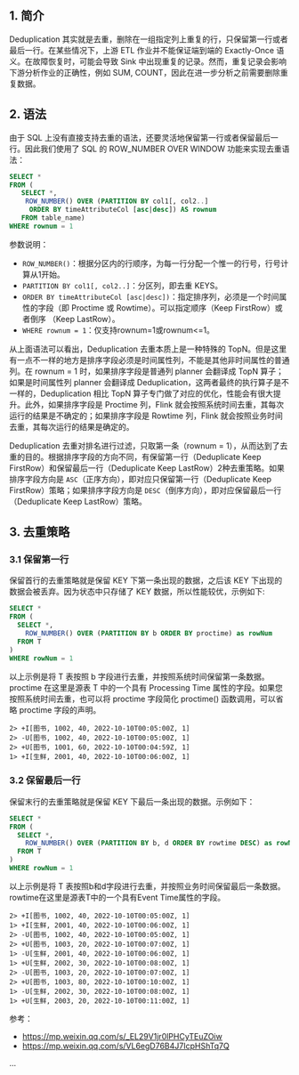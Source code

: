 ## 1. 简介

Deduplication 其实就是去重，删除在一组指定列上重复的行，只保留第一行或者最后一行。在某些情况下，上游 ETL 作业并不能保证端到端的 Exactly-Once 语义。在故障恢复时，可能会导致 Sink 中出现重复的记录。然而，重复记录会影响下游分析作业的正确性，例如 SUM, COUNT，因此在进一步分析之前需要删除重复数据。

## 2. 语法

由于 SQL 上没有直接支持去重的语法，还要灵活地保留第一行或者保留最后一行。因此我们使用了 SQL 的 ROW_NUMBER OVER WINDOW 功能来实现去重语法：
```sql
SELECT *
FROM (
   SELECT *,
    ROW_NUMBER() OVER (PARTITION BY col1[, col2..]
     ORDER BY timeAttributeCol [asc|desc]) AS rownum
   FROM table_name)
WHERE rownum = 1
```
参数说明：
- `ROW_NUMBER()`：根据分区内的行顺序，为每一行分配一个惟一的行号，行号计算从1开始。
- `PARTITION BY col1[, col2..]`：分区列，即去重 KEYS。
- `ORDER BY timeAttributeCol [asc|desc])`：指定排序列，必须是一个时间属性的字段（即 Proctime 或 Rowtime）。可以指定顺序（Keep FirstRow）或者倒序 （Keep LastRow）。
- `WHERE rownum = 1`：仅支持rownum=1或rownum<=1。

从上面语法可以看出，Deduplication 去重本质上是一种特殊的 TopN。但是这里有一点不一样的地方是排序字段必须是时间属性列，不能是其他非时间属性的普通列。在 rownum = 1 时，如果排序字段是普通列 planner 会翻译成 TopN 算子；如果是时间属性列 planner 会翻译成 Deduplication，这两者最终的执行算子是不一样的，Deduplication 相比 TopN 算子专门做了对应的优化，性能会有很大提升。此外，如果排序字段是 Proctime 列，Flink 就会按照系统时间去重，其每次运行的结果是不确定的；如果排序字段是 Rowtime 列，Flink 就会按照业务时间去重，其每次运行的结果是确定的。

Deduplication 去重对排名进行过滤，只取第一条（rownum = 1），从而达到了去重的目的。根据排序字段的方向不同，有保留第一行（Deduplicate Keep FirstRow）和保留最后一行（Deduplicate Keep LastRow）2种去重策略。如果排序字段方向是 `ASC`（正序方向），即对应只保留第一行（Deduplicate Keep FirstRow）策略；如果排序字段方向是 `DESC`（倒序方向），即对应保留最后一行（Deduplicate Keep LastRow）策略。

## 3. 去重策略

### 3.1 保留第一行

保留首行的去重策略就是保留 KEY 下第一条出现的数据，之后该 KEY 下出现的数据会被丢弃。因为状态中只存储了 KEY 数据，所以性能较优，示例如下:
```sql
SELECT *
FROM (
  SELECT *,
    ROW_NUMBER() OVER (PARTITION BY b ORDER BY proctime) as rowNum
  FROM T
)
WHERE rowNum = 1
```
以上示例是将 T 表按照 b 字段进行去重，并按照系统时间保留第一条数据。proctime 在这里是源表 T 中的一个具有 Processing Time 属性的字段。如果您按照系统时间去重，也可以将 proctime 字段简化 proctime() 函数调用，可以省略 proctime 字段的声明。

```
2> +I[图书, 1002, 40, 2022-10-10T00:05:00Z, 1]
2> -U[图书, 1002, 40, 2022-10-10T00:05:00Z, 1]
2> +U[图书, 1001, 60, 2022-10-10T00:04:59Z, 1]
1> +I[生鲜, 2001, 40, 2022-10-10T00:06:00Z, 1]
```


### 3.2 保留最后一行

保留末行的去重策略就是保留 KEY 下最后一条出现的数据。示例如下：
```sql
SELECT *
FROM (
  SELECT *,
    ROW_NUMBER() OVER (PARTITION BY b, d ORDER BY rowtime DESC) as rowNum
  FROM T
)
WHERE rowNum = 1
```
以上示例是将 T 表按照b和d字段进行去重，并按照业务时间保留最后一条数据。rowtime在这里是源表T中的一个具有Event Time属性的字段。

```
2> +I[图书, 1002, 40, 2022-10-10T00:05:00Z, 1]
1> +I[生鲜, 2001, 40, 2022-10-10T00:06:00Z, 1]
2> -U[图书, 1002, 40, 2022-10-10T00:05:00Z, 1]
2> +U[图书, 1003, 20, 2022-10-10T00:07:00Z, 1]
1> -U[生鲜, 2001, 40, 2022-10-10T00:06:00Z, 1]
1> +U[生鲜, 2002, 30, 2022-10-10T00:08:00Z, 1]
2> -U[图书, 1003, 20, 2022-10-10T00:07:00Z, 1]
2> +U[图书, 1003, 80, 2022-10-10T00:10:00Z, 1]
1> -U[生鲜, 2002, 30, 2022-10-10T00:08:00Z, 1]
1> +U[生鲜, 2003, 20, 2022-10-10T00:11:00Z, 1]
```






参考：
- https://mp.weixin.qq.com/s/_EL29V1jr0lPHCyTEuZOiw
- https://mp.weixin.qq.com/s/VL6egD76B4J7IcpHShTq7Q



...

